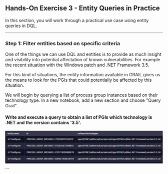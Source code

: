 ## Hands-On Exercise 3 - Entity Queries in Practice

In this section, you will work through a practical use case using entity queries in DQL.

---

### Step 1: Filter entities based on specific criteria
One of the things we can use DQL and entities is to provide as much insight and visibility into potential affectation of known vulnerabilities. For example the recent situation with the Windows patch and .NET Framework 3.5.

For this kind of situations, the entity information available in GRAIL gives us the means to look for the PGIs that could potentially be affected by this situation.

We will begin by querying a list of process group instances based on their technology type. In a new notebook, add a new section and choose "Query Grail".

#### Write and execute a query to obtain a list of PGIs which technology is .NET and the version contains '3.5'.

![Notebooks](../../assets/images/NET%203_5.png)
...
